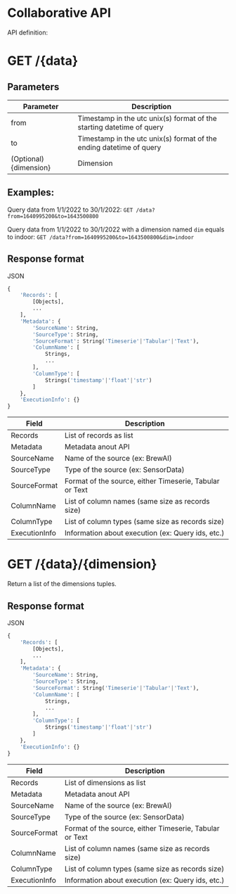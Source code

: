 # Collaborative API

API definition:

# GET /{data}
## Parameters
| Parameter      | Description |
| ----------- | ----------- |
| from | Timestamp in the utc unix(s) format of the starting datetime of query |
| to | Timestamp in the utc unix(s) format of the ending datetime of query |
| (Optional) {dimension} | Dimension |

## Examples:

Query data from 1/1/2022 to 30/1/2022: `GET /data?from=1640995200&to=1643500800`

Query data from 1/1/2022 to 30/1/2022 with a dimension named `dim` equals to indoor: `GET /data?from=1640995200&to=1643500800&dim=indoor`

## Response format
JSON
```python
{
    'Records': [
        [Objects],
        ...
    ],
    'Metadata': {
        'SourceName': String,
        'SourceType': String,
        'SourceFormat': String('Timeserie'|'Tabular'|'Text'),
        'ColumnName': [
            Strings,
            ...
        ],
        'ColumnType': [
            Strings('timestamp'|'float'|'str')
        ]
    },
    'ExecutionInfo': {}
}
```

| Field      | Description |
| ----------- | ----------- |
| Records | List of records as list |
| Metadata | Metadata anout API |
| SourceName | Name of the source (ex: BrewAI) |
| SourceType | Type of the source (ex: SensorData) |
| SourceFormat | Format of the source, either Timeserie, Tabular or Text |
| ColumnName | List of column names (same size as records size) |
| ColumnType | List of column types (same size as records size) |
| ExecutionInfo | Information about execution (ex: Query ids, etc.) |

# GET /{data}/{dimension}
Return a list of the dimensions tuples.

## Response format
JSON
```python
{
    'Records': [
        [Objects],
        ...
    ],
    'Metadata': {
        'SourceName': String,
        'SourceType': String,
        'SourceFormat': String('Timeserie'|'Tabular'|'Text'),
        'ColumnName': [
            Strings,
            ...
        ],
        'ColumnType': [
            Strings('timestamp'|'float'|'str')
        ]
    },
    'ExecutionInfo': {}
}
```

| Field      | Description |
| ----------- | ----------- |
| Records | List of dimensions as list |
| Metadata | Metadata anout API |
| SourceName | Name of the source (ex: BrewAI) |
| SourceType | Type of the source (ex: SensorData) |
| SourceFormat | Format of the source, either Timeserie, Tabular or Text |
| ColumnName | List of column names (same size as records size) |
| ColumnType | List of column types (same size as records size) |
| ExecutionInfo | Information about execution (ex: Query ids, etc.) |